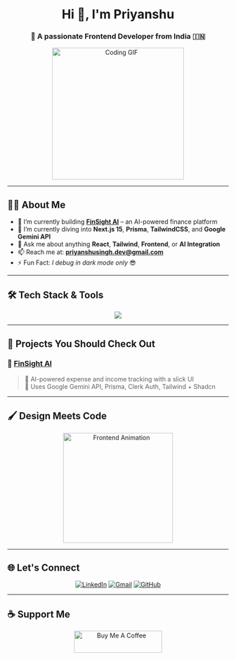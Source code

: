 <h1 align="center">Hi 👋, I'm Priyanshu</h1>
<h3 align="center">🚀 A passionate Frontend Developer from India 🇮🇳</h3>

<p align="center">
  <img src="https://media.giphy.com/media/qgQUggAC3Pfv687qPC/giphy.gif" width="300" alt="Coding GIF" />
</p>

---

## 👨‍💻 About Me

- 🔭 I’m currently building **[FinSight AI](https://github.com/21priyanshuuu/FinSight-AI)** – an AI-powered finance platform
- 🌱 I’m currently diving into **Next.js 15**, **Prisma**, **TailwindCSS**, and **Google Gemini API**
- 💬 Ask me about anything **React**, **Tailwind**, **Frontend**, or **AI Integration**
- 📫 Reach me at: **priyanshusingh.dev@gmail.com**
- ⚡ Fun Fact: _I debug in dark mode only_ 😎

---

## 🛠️ Tech Stack & Tools

<p align="center">
  <img src="https://skillicons.dev/icons?i=react,nextjs,tailwind,ts,js,prisma,postgres,firebase,vercel,docker,git" />
</p>

---

## 📂 Projects You Should Check Out

### 🔷 [FinSight AI](https://github.com/21priyanshuuu/FinSight-AI)
> 💼 AI-powered expense and income tracking with a slick UI  
> 🧠 Uses Google Gemini API, Prisma, Clerk Auth, Tailwind + Shadcn

---

## 🖌️ Design Meets Code

<p align="center">
  <img src="https://media.giphy.com/media/26tn33aiTi1jkl6H6/giphy.gif" width="250" alt="Frontend Animation" />
</p>

---

## 🌐 Let's Connect

<p align="center">
  <a href="https://www.linkedin.com/in/priyanshusingh-dev/" target="_blank"><img alt="LinkedIn" src="https://img.shields.io/badge/LinkedIn-blue?style=for-the-badge&logo=linkedin" /></a>
  <a href="mailto:priyanshusingh.dev@gmail.com"><img alt="Gmail" src="https://img.shields.io/badge/Gmail-red?style=for-the-badge&logo=gmail&logoColor=white" /></a>
  <a href="https://github.com/21priyanshuuu"><img alt="GitHub" src="https://img.shields.io/badge/GitHub-black?style=for-the-badge&logo=github" /></a>
</p>

---

## ☕ Support Me

<p align="center">
  <a href="https://www.buymeacoffee.com/21priyanshuuu" target="_blank">
    <img src="https://cdn.buymeacoffee.com/buttons/v2/default-yellow.png" height="50" width="200" alt="Buy Me A Coffee" />
  </a>
</p>
